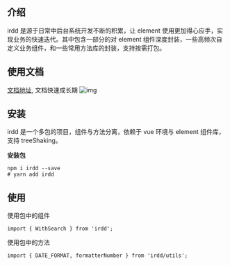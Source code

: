 ## 介绍

irdd 是源于日常中后台系统开发不断的积累，让 element 使用更加得心应手，实现业务的快速迭代。其中包含一部分的对 element 组件深度封装，一些高频次自定义业务组件，和一些常用方法库的封装，支持按需打包。

## 使用文档

[文档地址](http://irdd.jing9999.cn:9999), 文档快速成长期 ![img](https://imgconvert.csdnimg.cn/aHR0cHM6Ly9tbWJpei5xcGljLmNuL21tYml6X3BuZy96RUNBZGdqWGZhcTlEalVnNnQybUhUVmROVGVlS2M1bXc4WU5qellTU2ljOGliZzdtZE11ZzhLM1U1eGliUDh0S3VYNGY4YmZYaWJkeVFCTFZnaWNsNzVIQnJBLzY0MA?x-oss-process=image/format,png)

## 安装

irdd 是一个多包的项目，组件与方法分离，依赖于 vue 环境与 element 组件库，支持 treeShaking。

**安装包**

```
npm i irdd --save
# yarn add irdd
```

## 使用

使用包中的组件

```
import { WithSearch } from 'irdd';
```

使用包中的方法

```
import { DATE_FORMAT, formatterNumber } from 'irdd/utils';
```
